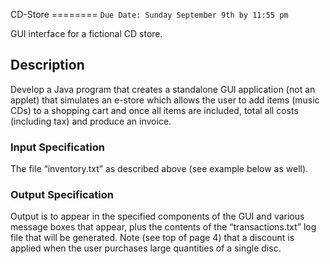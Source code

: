 CD-Store
======== `Due Date: Sunday September 9th by 11:55 pm`

GUI interface for a fictional CD store.

Description
-----------

Develop a Java program that creates a standalone GUI application (not an applet) that
simulates an e-store which allows the user to add items (music CDs) to a shopping cart and once all
items are included, total all costs (including tax) and produce an invoice.

### Input Specification

The file “inventory.txt” as described above (see example below as
well).

### Output Specification

Output is to appear in the specified components of the GUI and various
message boxes that appear, plus the contents of the
“transactions.txt” log file that will be generated. Note (see top of
page 4) that a discount is applied when the user purchases large quantities
of a single disc.

